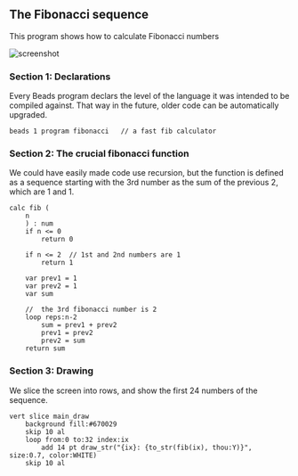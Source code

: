 
## The Fibonacci sequence

This program shows how to calculate Fibonacci numbers

![screenshot](https://beadslang.com/projects/fibonacci/screenshot.gif)


### Section 1: Declarations

Every Beads program declars the level of the language it was intended to be compiled against. That way in the future, older code can be automatically upgraded.

```
beads 1 program fibonacci	// a fast fib calculator
```

### Section 2: The crucial fibonacci function

We could have easily made code use recursion, but the function is defined as a sequence starting with the 3rd number as the sum of the previous 2, which are 1 and 1. 

```
calc fib (
	n 
	) : num
	if n <= 0
		return 0
	
	if n <= 2  // 1st and 2nd numbers are 1
		return 1

	var prev1 = 1
	var prev2 = 1
	var sum

	//  the 3rd fibonacci number is 2
	loop reps:n-2
		sum = prev1 + prev2
		prev1 = prev2
		prev2 = sum
	return sum
```

### Section 3: Drawing

We slice the screen into rows, and show the first 24 numbers of the sequence.

```
vert slice main_draw
	background fill:#670029
	skip 10 al
	loop from:0 to:32 index:ix
		add 14 pt draw_str("{ix}: {to_str(fib(ix), thou:Y)}", size:0.7, color:WHITE)
	skip 10 al
```
